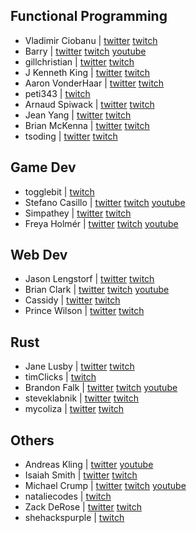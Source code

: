 ## Functional Programming

- Vladimir Ciobanu | [twitter](https://twitter.com/cvlad) [twitch](https://www.twitch.tv/cvladfp)
- Barry | [twitter](https://twitter.com/chiroptical) [twitch](https://www.twitch.tv/chiroptical) [youtube](https://www.youtube.com/c/chiroptical)
- gillchristian | [twitter](https://twitter.com/gillchristian) [twitch](https://www.twitch.tv/gillchristian)
- J Kenneth King | [twitter](https://twitter.com/agentultra) [twitch](https://www.twitch.tv/agentultra)
- Aaron VonderHaar | [twitter](https://twitter.com/avh4) [twitch](https://www.twitch.tv/avh4)
- peti343 | [twitch](https://www.twitch.tv/peti343)
- Arnaud Spiwack | [twitter](https://twitter.com/aspiwack) [twitch](https://www.twitch.tv/notnotarnaud)
- Jean Yang | [twitter](https://twitter.com/jeanqasaur) [twitch](https://www.twitch.tv/jeanqasaur)
- Brian McKenna | [twitter](https://twitter.com/puffnfresh) [twitch](https://www.twitch.tv/puffnfresh)
- tsoding | [twitter](https://twitter.com/tsoding) [twitch](https://www.twitch.tv/tsoding)

## Game Dev

- togglebit | [twitch](https://www.twitch.tv/togglebit)
- Stefano Casillo | [twitter](https://twitter.com/KunosStefano) [twitch](https://www.twitch.tv/kunosstefano) [youtube](https://www.youtube.com/user/kunosayu)
- Simpathey | [twitter](https://twitter.com/Simpathey) [twitch](https://www.twitch.tv/simpathey)
- Freya Holmér | [twitter](https://twitter.com/FreyaHolmer) [twitch](https://www.twitch.tv/acegikmo) [youtube](https://www.youtube.com/c/acegikmo)

## Web Dev

- Jason Lengstorf | [twitter](https://twitter.com/jlengstorf) [twitch](https://www.twitch.tv/jlengstorf)
- Brian Clark | [twitter](https://twitter.com/_clarkio) [twitch](https://www.twitch.tv/clarkio) [youtube](https://www.youtube.com/clarkio)
- Cassidy | [twitter](https://twitter.com/cassidoo) [twitch](https://www.twitch.tv/cassidoo)
- Prince Wilson | [twitter](https://twitter.com/maxcell) [twitch](https://www.twitch.tv/maxcellw)

## Rust

- Jane Lusby | [twitter](https://twitter.com/yaahc_) [twitch](https://www.twitch.tv/yaahc)
- timClicks | [twitch](https://www.twitch.tv/timclicks)
- Brandon Falk | [twitter](https://twitter.com/gamozolabs) [twitch](https://www.twitch.tv/gamozo) [youtube](https://www.youtube.com/user/gamozolabs)
- steveklabnik | [twitter](https://twitter.com/steveklabnik) [twitch](https://www.twitch.tv/steveklabnik)
- mycoliza | [twitter](https://twitter.com/mycoliza) [twitch](https://www.twitch.tv/mycoliza)

## Others

- Andreas Kling | [twitter](https://twitter.com/awesomekling) [youtube](https://www.youtube.com/andreaskling)
- Isaiah Smith | [twitter](https://twitter.com/IsaiahByDayah) [twitch](https://www.twitch.tv/isaiahbydayah)
- Michael Crump | [twitter](https://twitter.com/mbcrump) [twitch](https://www.twitch.tv/mbcrump) [youtube](https://www.youtube.com/mbcrump)
- nataliecodes | [twitch](https://www.twitch.tv/nataliecodes)
- Zack DeRose | [twitter](https://twitter.com/zackderose) [twitch](https://www.twitch.tv/zackderose)
- shehackspurple | [twitch](https://www.twitch.tv/shehackspurple)
